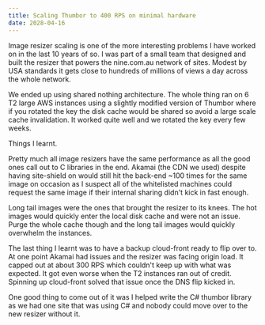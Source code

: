 ```yaml
---
title: Scaling Thumbor to 400 RPS on minimal hardware
date: 2028-04-16
---
```




Image resizer scaling is one of the more interesting problems I have worked on in the last 10 years of so. I was part of a small team that designed and built the resizer that powers the nine.com.au network of sites. Modest by USA standards it gets close to hundreds of millions of views a day across the whole network.

We ended up using shared nothing architecture. The whole thing ran on 6 T2 large AWS instances using a slightly modified version of Thumbor where if you rotated the key the disk cache would be shared so avoid a large scale cache invalidation. It worked quite well and we rotated the key every few weeks.

Things I learnt.

Pretty much all image resizers have the same performance as all the good ones call out to C libraries in the end. Akamai (the CDN we used) despite having site-shield on would still hit the back-end ~100 times for the same image on occasion as I suspect all of the whitelisted machines could request the same image if their internal sharing didn't kick in fast enough.

Long tail images were the ones that brought the resizer to its knees. The hot images would quickly enter the local disk cache and were not an issue. Purge the whole cache though and the long tail images would quickly overwhelm the instances.

The last thing I learnt was to have a backup cloud-front ready to flip over to. At one point Akamai had issues and the resizer was facing origin load. It capped out at about 300 RPS which couldn't keep up with what was expected. It got even worse when the T2 instances ran out of credit. Spinning up cloud-front solved that issue once the DNS flip kicked in.

One good thing to come out of it was I helped write the C# thumbor library as we had one site that was using C# and nobody could move over to the new resizer without it. 